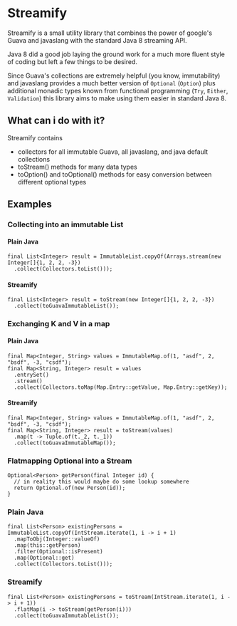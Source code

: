 # Streamify

Streamify is a small utility library that combines the power of google's 
Guava and javaslang with the standard Java 8 streaming API.

Java 8 did a good job laying the ground work for a much more fluent 
style of coding but left a few things to be desired.

Since Guava's collections are extremely helpful (you know, immutability) and 
javaslang provides a much better version of `Optional` (`Option`) plus 
additional monadic types known from functional programming (`Try`, `Either`, `Validation`)
this library aims to make using them easier in standard Java 8.


## What can i do with it?

Streamify contains 
* collectors for all immutable Guava, all javaslang, and java default collections
* toStream() methods for many data types
* toOption() and toOptional() methods for easy conversion between different optional types

## Examples

### Collecting into an immutable List

#### Plain Java
```
final List<Integer> result = ImmutableList.copyOf(Arrays.stream(new Integer[]{1, 2, 2, -3})
  .collect(Collectors.toList()));
```

#### Streamify
```
final List<Integer> result = toStream(new Integer[]{1, 2, 2, -3})
  .collect(toGuavaImmutableList());
```

### Exchanging K and V in a map

#### Plain Java
```
final Map<Integer, String> values = ImmutableMap.of(1, "asdf", 2, "bsdf", -3, "csdf");
final Map<String, Integer> result = values
  .entrySet()
  .stream()
  .collect(Collectors.toMap(Map.Entry::getValue, Map.Entry::getKey));
```

#### Streamify
```
final Map<Integer, String> values = ImmutableMap.of(1, "asdf", 2, "bsdf", -3, "csdf");
final Map<String, Integer> result = toStream(values)
  .map(t -> Tuple.of(t._2, t._1))
  .collect(toGuavaImmutableMap());
```

### Flatmapping Optional into a Stream
```
Optional<Person> getPerson(final Integer id) {
  // in reality this would maybe do some lookup somewhere
  return Optional.of(new Person(id));
}
```

### Plain Java
```
final List<Person> existingPersons = ImmutableList.copyOf(IntStream.iterate(1, i -> i + 1)
  .mapToObj(Integer::valueOf)
  .map(this::getPerson)
  .filter(Optional::isPresent)
  .map(Optional::get)
  .collect(Collectors.toList()));
```

### Streamify
```
final List<Person> existingPersons = toStream(IntStream.iterate(1, i -> i + 1))
  .flatMap(i -> toStream(getPerson(i)))
  .collect(toGuavaImmutableList());
```
